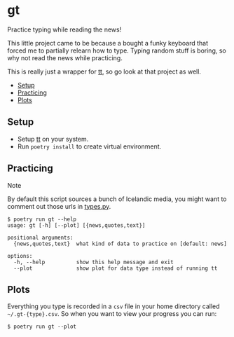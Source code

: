 # gt

Practice typing while reading the news!

This little project came to be because a bought a funky keyboard that forced me to partially relearn how to type. Typing random stuff is boring, so why not read the news while practicing.

This is really just a wrapper for [tt](https://github.com/lemnos/tt), so go look at that project as well.

<!-- vim-markdown-toc GFM -->

* [Setup](#setup)
* [Practicing](#practicing)
* [Plots](#plots)

<!-- vim-markdown-toc -->

## Setup

* Setup [tt](https://github.com/lemnos/tt) on your system.
* Run `poetry install` to create virtual environment.

## Practicing

> [!NOTE]
> By default this script sources a bunch of Icelandic media, you might want to comment out those urls in [types.py](./gt/types.py).

```console
$ poetry run gt --help
usage: gt [-h] [--plot] [{news,quotes,text}]

positional arguments:
  {news,quotes,text}  what kind of data to practice on [default: news]

options:
  -h, --help          show this help message and exit
  --plot              show plot for data type instead of running tt
```

## Plots

Everything you type is recorded in a `csv` file in your home directory called `~/.gt-{type}.csv`. So when you want to view your progress you can run:

```console
$ poetry run gt --plot
```
